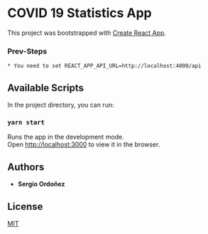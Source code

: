 # COVID 19 Statistics App

This project was bootstrapped with
[Create React App](https://github.com/facebook/create-react-app).

### Prev-Steps

```
* You need to set REACT_APP_API_URL=http://localhost:4000/api
```

## Available Scripts

In the project directory, you can run:

### `yarn start`

Runs the app in the development mode.\
Open [http://localhost:3000](http://localhost:3000) to view it in the browser.

## Authors

- **Sergio Ordoñez**

## License

[MIT](https://choosealicense.com/licenses/mit/)
